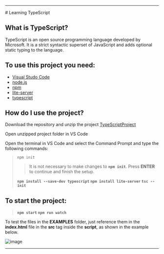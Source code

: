<hr>
# Learning TypeScript

## What is TypeScript?

TypeScript is an open source programming language developed by Microsoft. It is a strict syntactic superset of JavaScript and adds optional static typing to the language.

## To use this project you need:

* [Visual Studo Code](https://code.visualstudio.com/)
* [node.js](https://nodejs.org/en/)
* [npm](https://www.npmjs.com/)
* [lite-server](https://www.npmjs.com/package/lite-server)
* [typescript](https://www.typescriptlang.org/download)

## How do I use the project?
Download the repository and unzip the project [TypeScriptProject](https://github.com/AntonioReinaDev/Learning-TypeScript/archive/refs/heads/main.zip)

Open unzipped project folder in VS Code

Open the terminal in VS Code and select the Command Prompt and type the following commands:

>`npm init`
>>It is not necessary to make changes to **`npm init`**.
Press **ENTER** to continue and finish the setup.
>
>**`npm install --save-dev typescript`
`npm install lite-server`
`tsc --init`**

## To start the project:

>**`npm start`
`npm run watch`**

To test the files in the **EXAMPLES** folder, just reference them in the **index.html** file in the **src** tag inside the **script**, as shown in the example below.

![image](https://user-images.githubusercontent.com/66280255/170373075-d1cf0307-4122-494e-b016-5526586e0b28.png)

<hr>
